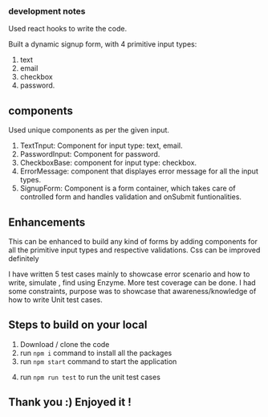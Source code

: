 ### development notes

Used react hooks to write the code.

Built a dynamic signup form, with 4 primitive input types: 
1) text 
2) email 
3) checkbox 
4) password.

## components

Used unique components as per the given input.

1) TextTnput: Component for input type: text, email.
2) PasswordInput: Component for password.
3) CheckboxBase: component for input type: checkbox.
4) ErrorMessage: component that displayes error message for all the input types.
5) SignupForm: Component is a form container, which takes care of controlled form and handles validation and onSubmit funtionalities.

## Enhancements

This can be enhanced to build any kind of forms by adding components for all the primitive input types and respective validations.
Css can be improved definitely

I have written 5 test cases mainly to showcase error scenario and how to write, simulate , find using Enzyme.
More test coverage can be done. I had some constraints, purpose was to showcase that awareness/knowledge of how to write Unit test cases.

## Steps to build on your local

1. Download / clone the code
2. run `npm i` command to install all the packages
3. run `npm start` command to start the application
4) run `npm run test` to run the unit test cases
## Thank you :) Enjoyed it !
